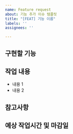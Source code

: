 ```yaml
---
name: Feature request
about: 기능 추가 이슈 템플릿
title: "[FEAT] 기능 이름"
labels: ''
assignees: ''

---
```


## 구현할 기능


## 작업 내용
- 내용 1
- 내용 2


## 참고사항


## 예상 작업시간 및 마감일
